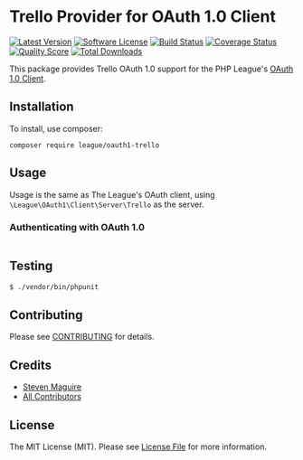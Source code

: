 # Trello Provider for OAuth 1.0 Client
[![Latest Version](https://img.shields.io/github/release/thephpleague/oauth1-trello.svg?style=flat-square)](https://github.com/thephpleague/oauth1-trello/releases)
[![Software License](https://img.shields.io/badge/license-MIT-brightgreen.svg?style=flat-square)](LICENSE.md)
[![Build Status](https://img.shields.io/travis/thephpleague/oauth1-trello/master.svg?style=flat-square)](https://travis-ci.org/thephpleague/oauth1-trello)
[![Coverage Status](https://img.shields.io/scrutinizer/coverage/g/thephpleague/oauth1-trello.svg?style=flat-square)](https://scrutinizer-ci.com/g/thephpleague/oauth1-trello/code-structure)
[![Quality Score](https://img.shields.io/scrutinizer/g/thephpleague/oauth1-trello.svg?style=flat-square)](https://scrutinizer-ci.com/g/thephpleague/oauth1-trello)
[![Total Downloads](https://img.shields.io/packagist/dt/league/oauth1-trello.svg?style=flat-square)](https://packagist.org/packages/league/oauth1-trello)

This package provides Trello OAuth 1.0 support for the PHP League's [OAuth 1.0 Client](https://github.com/thephpleague/oauth1-client).

## Installation

To install, use composer:

```
composer require league/oauth1-trello
```

## Usage

Usage is the same as The League's OAuth client, using `\League\OAuth1\Client\Server\Trello` as the server.

### Authenticating with OAuth 1.0

```php

```

## Testing

``` bash
$ ./vendor/bin/phpunit
```

## Contributing

Please see [CONTRIBUTING](https://github.com/thephpleague/oauth1-trello/blob/master/CONTRIBUTING.md) for details.


## Credits

- [Steven Maguire](https://github.com/stevenmaguire)
- [All Contributors](https://github.com/thephpleague/oauth1-trello/contributors)


## License

The MIT License (MIT). Please see [License File](https://github.com/thephpleague/oauth1-trello/blob/master/LICENSE) for more information.
